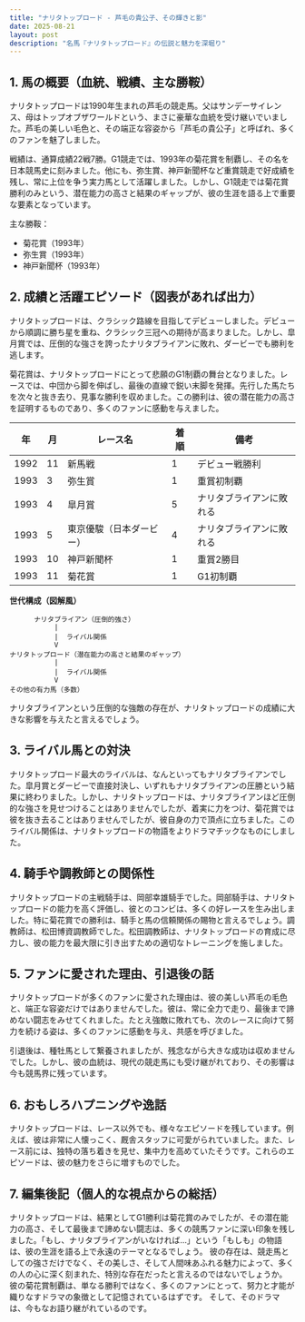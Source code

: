 ```yaml
---
title: "ナリタトップロード - 芦毛の貴公子、その輝きと影"
date: 2025-08-21
layout: post
description: "名馬『ナリタトップロード』の伝説と魅力を深堀り"
---
```


## 1. 馬の概要（血統、戦績、主な勝鞍）

ナリタトップロードは1990年生まれの芦毛の競走馬。父はサンデーサイレンス、母はトップオブザワールドという、まさに豪華な血統を受け継いでいました。芦毛の美しい毛色と、その端正な容姿から「芦毛の貴公子」と呼ばれ、多くのファンを魅了しました。

戦績は、通算成績22戦7勝。G1競走では、1993年の菊花賞を制覇し、その名を日本競馬史に刻みました。他にも、弥生賞、神戸新聞杯など重賞競走で好成績を残し、常に上位を争う実力馬として活躍しました。しかし、G1競走では菊花賞勝利のみという、潜在能力の高さと結果のギャップが、彼の生涯を語る上で重要な要素となっています。

主な勝鞍：

* 菊花賞（1993年）
* 弥生賞（1993年）
* 神戸新聞杯（1993年）


## 2. 成績と活躍エピソード（図表があれば出力）

ナリタトップロードは、クラシック路線を目指してデビューしました。デビューから順調に勝ち星を重ね、クラシック三冠への期待が高まりました。しかし、皐月賞では、圧倒的な強さを誇ったナリタブライアンに敗れ、ダービーでも勝利を逃します。

菊花賞は、ナリタトップロードにとって悲願のG1制覇の舞台となりました。レースでは、中団から脚を伸ばし、最後の直線で鋭い末脚を発揮。先行した馬たちを次々と抜き去り、見事な勝利を収めました。この勝利は、彼の潜在能力の高さを証明するものであり、多くのファンに感動を与えました。

| 年 | 月 | レース名           | 着順 | 備考                                     |
|----|----|--------------------|-------|-----------------------------------------|
| 1992 | 11 | 新馬戦             | 1     | デビュー戦勝利                             |
| 1993 | 3  | 弥生賞             | 1     | 重賞初制覇                               |
| 1993 | 4  | 皐月賞             | 5     | ナリタブライアンに敗れる                     |
| 1993 | 5  | 東京優駿（日本ダービー） | 4     | ナリタブライアンに敗れる                     |
| 1993 | 10 | 神戸新聞杯         | 1     | 重賞2勝目                               |
| 1993 | 11 | 菊花賞             | 1     | G1初制覇                               |


**世代構成（図解風）**

```
      ナリタブライアン（圧倒的強さ）
           |
           |  ライバル関係
           V
ナリタトップロード（潜在能力の高さと結果のギャップ）
           |
           |  ライバル関係
           V
その他の有力馬（多数）
```

ナリタブライアンという圧倒的な強敵の存在が、ナリタトップロードの成績に大きな影響を与えたと言えるでしょう。


## 3. ライバル馬との対決

ナリタトップロード最大のライバルは、なんといってもナリタブライアンでした。皐月賞とダービーで直接対決し、いずれもナリタブライアンの圧勝という結果に終わりました。しかし、ナリタトップロードは、ナリタブライアンほど圧倒的な強さを見せつけることはありませんでしたが、着実に力をつけ、菊花賞では彼を抜き去ることはありませんでしたが、彼自身の力で頂点に立ちました。このライバル関係は、ナリタトップロードの物語をよりドラマチックなものにしました。


## 4. 騎手や調教師との関係性

ナリタトップロードの主戦騎手は、岡部幸雄騎手でした。岡部騎手は、ナリタトップロードの能力を高く評価し、彼とのコンビは、多くの好レースを生み出しました。特に菊花賞での勝利は、騎手と馬の信頼関係の賜物と言えるでしょう。調教師は、松田博資調教師でした。松田調教師は、ナリタトップロードの育成に尽力し、彼の能力を最大限に引き出すための適切なトレーニングを施しました。


## 5. ファンに愛された理由、引退後の話

ナリタトップロードが多くのファンに愛された理由は、彼の美しい芦毛の毛色と、端正な容姿だけではありませんでした。彼は、常に全力で走り、最後まで諦めない闘志をみせてくれました。たとえ強敵に敗れても、次のレースに向けて努力を続ける姿は、多くのファンに感動を与え、共感を呼びました。

引退後は、種牡馬として繋養されましたが、残念ながら大きな成功は収めませんでした。しかし、彼の血統は、現代の競走馬にも受け継がれており、その影響は今も競馬界に残っています。


## 6. おもしろハプニングや逸話

ナリタトップロードは、レース以外でも、様々なエピソードを残しています。例えば、彼は非常に人懐っこく、厩舎スタッフに可愛がられていました。また、レース前には、独特の落ち着きを見せ、集中力を高めていたそうです。これらのエピソードは、彼の魅力をさらに増すものでした。


## 7. 編集後記（個人的な視点からの総括）

ナリタトップロードは、結果としてG1勝利は菊花賞のみでしたが、その潜在能力の高さ、そして最後まで諦めない闘志は、多くの競馬ファンに深い印象を残しました。「もし、ナリタブライアンがいなければ…」という「もしも」の物語は、彼の生涯を語る上で永遠のテーマとなるでしょう。  彼の存在は、競走馬としての強さだけでなく、その美しさ、そして人間味あふれる魅力によって、多くの人の心に深く刻まれた、特別な存在だったと言えるのではないでしょうか。  彼の菊花賞制覇は、単なる勝利ではなく、多くのファンにとって、努力と才能が織りなすドラマの象徴として記憶されているはずです。  そして、そのドラマは、今もなお語り継がれているのです。

